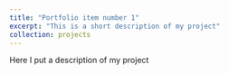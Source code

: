 ```yaml
---
title: "Portfolio item number 1"
excerpt: "This is a short description of my project"
collection: projects
---
```


Here I put a description of my project

